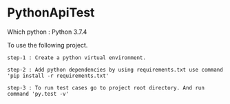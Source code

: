 # PythonApiTest

Which python : Python 3.7.4 

To use the following project.

	step-1 : Create a python virtual environment.
	
	step-2 : Add python dependencies by using requirements.txt use command 'pip install -r requirements.txt'
	
	step-3 : To run test cases go to project root directory. And run command 'py.test -v'
	




